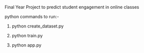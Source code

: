 Final Year Project to predict student engagement in online classes

python commands to run:-

1. python create_dataset.py

2. python train.py

3. python app.py
